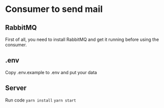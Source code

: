 # Consumer to send mail

## RabbitMQ
First of all, you need to install RabbitMQ and get it running before using the consumer.

## .env
Copy .env.example to .env and put your data

## Server
Run code 
```yarn install```
```yarn start```